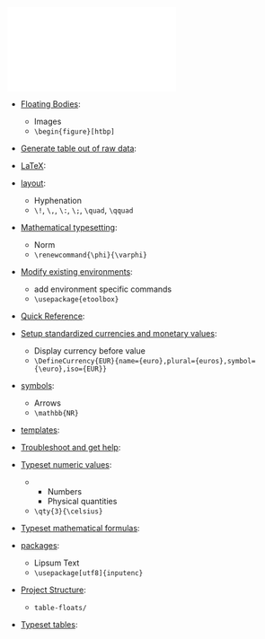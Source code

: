 
![List LaTeX notes](../scripts/List%20LaTeX%20notes.md)

-   [Floating Bodies](latex/Floating%20Bodies.md):
    -   Images
    -   `\begin{figure}[htbp]`
-   [Generate table out of raw data](latex/Generate%20table%20out%20of%20raw%20data.md):
    
-   [LaTeX](LaTeX.md):
    
-   [layout](latex/layout.md):
    -   Hyphenation
    -   `\!`, `\,`, `\:`, `\;`, `\quad`, `\qquad`
-   [Mathematical typesetting](latex/Mathematical%20typesetting.md):
    -   Norm
    -   `\renewcommand{\phi}{\varphi}`
-   [Modify existing environments](latex/Modify%20existing%20environments.md):
    -   add environment specific commands
    -   `\usepackage{etoolbox}`
-   [Quick Reference](latex/Quick%20Reference.md):
    
-   [Setup standardized currencies and monetary values](latex/Setup%20standardized%20currencies%20and%20monetary%20values.md):
    -   Display currency before value
    -   `\DefineCurrency{EUR}{name={euro},plural={euros},symbol={\euro},iso={EUR}}`
-   [symbols](latex/symbols.md):
    -   Arrows
    -   `\mathbb{NR}`
-   [templates](latex/templates.md):
    
-   [Troubleshoot and get help](latex/Troubleshoot%20and%20get%20help.md):
    
-   [Typeset numeric values](latex/Typeset%20numeric%20values.md):
    -   -   Numbers
        -   Physical quantities
    -   `\qty{3}{\celsius}`
-   [Typeset mathematical formulas](latex/Typeset%20mathematical%20formulas.md):
    
-   [packages](latex/packages.md):
    -   Lipsum Text
    -   `\usepackage[utf8]{inputenc}`
-   [Project Structure](latex/Project%20Structure.md):
    -   `table-floats/`
-   [Typeset tables](latex/Typeset%20tables.md):